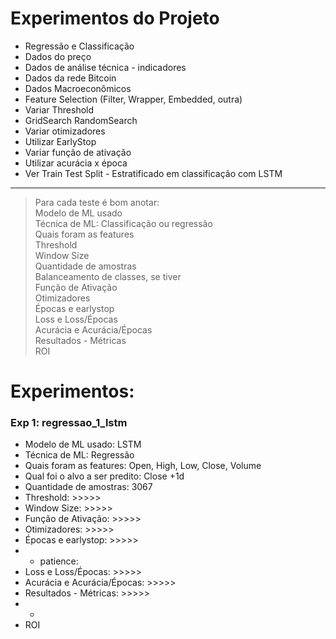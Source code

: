 # Experimentos do Projeto

 - Regressão e Classificação
 - Dados do preço
 - Dados de análise técnica - indicadores
 - Dados da rede Bitcoin
 - Dados Macroeconômicos
 - Feature Selection (Filter, Wrapper, Embedded, outra)
 - Variar Threshold
 - GridSearch RandomSearch
 - Variar otimizadores
 - Utilizar EarlyStop
 - Variar função de ativação
 - Utilizar acurácia x época
 - Ver Train Test Split - Estratificado em classificação com LSTM
--------
> Para cada teste é bom anotar:\
> Modelo de ML usado \
> Técnica de ML: Classificação ou regressão\
> Quais foram as features\
> Threshold\
> Window Size\
> Quantidade de amostras\
> Balanceamento de classes, se tiver\
> Função de Ativação\
> Otimizadores\
> Épocas e earlystop\
> Loss e Loss/Épocas\
> Acurácia e Acurácia/Épocas\
> Resultados - Métricas\
> ROI
# Experimentos:

### **Exp 1: regressao_1_lstm**

 - Modelo de ML usado: LSTM
 - Técnica de ML: Regressão
 - Quais foram as features: Open, High, Low, Close, Volume
 - Qual foi o alvo a ser predito: Close +1d
 - Quantidade de amostras: 3067
 - Threshold: >>>>>
 - Window Size: >>>>>
 - Função de Ativação: >>>>>
 - Otimizadores: >>>>>
 - Épocas e earlystop: >>>>>
 - - patience:  
 - Loss e Loss/Épocas: >>>>>
 - Acurácia e Acurácia/Épocas: >>>>>
 - Resultados - Métricas: >>>>>
 - - 
 - ROI

